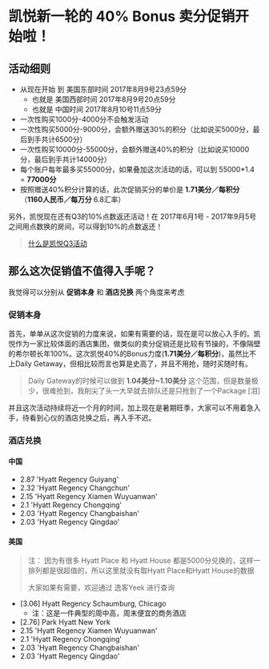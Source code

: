 # 凯悦新一轮的 40% Bonus 卖分促销开始啦！

## 活动细则

* 从现在开始 到 美国东部时间 2017年8月9号23点59分
	* 也就是 美国西部时间  2017年8月9号20点59分
	* 也就是 中国时间  2017年8月10号11点59分
* 一次性购买1000分-4000分不会触发活动
* 一次性购买5000分-9000分，会额外赠送30%的积分（比如说买5000分，最后到手共计6500分）
* 一次性购买10000分-55000分，会额外赠送40%的积分（比如说买10000分，最后到手共计14000分）
* 每个账户每年最多买55000分，如果叠加这次活动的话，可以到 55000*1.4 = **77000分**
* 按照赠送40%积分计算的话，此次促销买分的单价是 **1.71美分／每积分** （**1160人民币／每万分** 6.8汇率）

另外，凯悦现在还有Q3的10%点数返还活动！在 2017年6月1号 - 2017年9月5号 之间用点数换的房间，可以得到10%的点数返还！

> [什么是凯悦Q3活动](https://www.uscreditcardguide.com/current-hyatt-promotions/)

## 那么这次促销值不值得入手呢？

我觉得可以分别从 **促销本身** 和 **酒店兑换** 两个角度来考虑

### 促销本身

首先，单单从这次促销的力度来说，如果有需要的话，现在是可以放心入手的。凯悦作为一家比较体面的酒店集团，做类似的卖分促销还是比较有节操的，不像隔壁的希尔顿长年100%。这次凯悦40%的Bonus力度(**1.71美分／每积分**)，虽然比不上Daily Getaway，但相比较而言也算是史高了，并且不用抢，随时买随时有。

> Daily Gateway的时候可以做到 **1.04美分~1.10美分** 这个范围，但是数量极少，很难抢到，我削尖了头一大早就去排队还是只抢到了一个Package [泪]

并且这次活动持续将近一个月的时间，加上现在是暑期旺季，大家可以不用着急入手，待看到心仪的酒店兑换之后，再入手不迟。

### 酒店兑换

#### 中国
* 2.87 'Hyatt Regency Guiyang'
* 2.32 'Hyatt Regency Changchun'
* 2.15 'Hyatt Regency Xiamen Wuyuanwan'
* 2.1 'Hyatt Regency Chongqing'
* 2.03 'Hyatt Regency Changbaishan'
* 2.03 'Hyatt Regency Qingdao'


#### 美国

> 注： 因为有很多 Hyatt Place 和 Hyatt House 都是5000分兑换的，这样一排列都是很超值的，所以这里就没有取Hyatt Place和Hyatt House的数据
> 
> 大家如果有需要，欢迎通过 逸客Yeek 进行查询

* [3.06] Hyatt Regency Schaumburg, Chicago
	* 注：这是一件典型的周中高，周末便宜的商务酒店
* [2.76] Park Hyatt New York
* 2.15 'Hyatt Regency Xiamen Wuyuanwan'
* 2.1 'Hyatt Regency Chongqing'
* 2.03 'Hyatt Regency Changbaishan'
* 2.03 'Hyatt Regency Qingdao'
